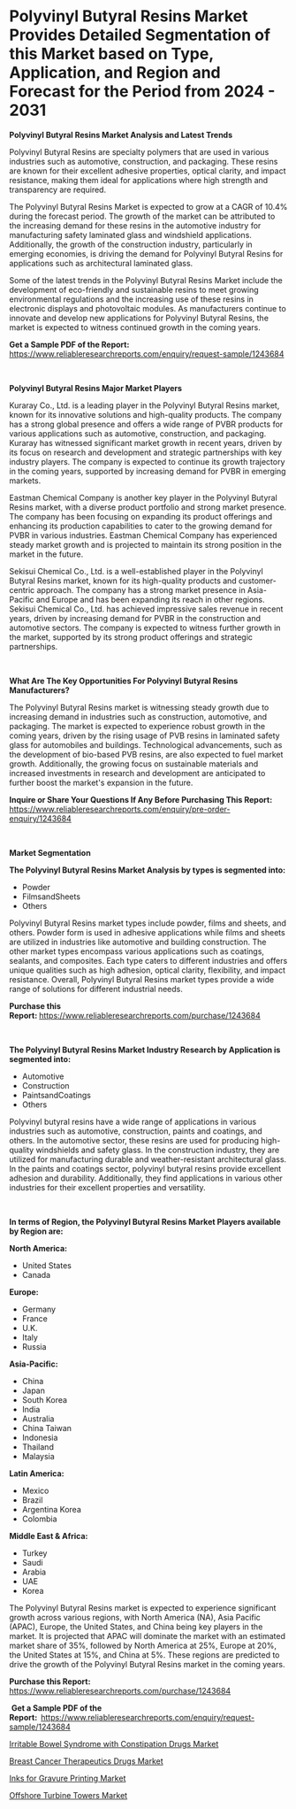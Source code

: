 <p><h1>Polyvinyl Butyral Resins Market Provides Detailed Segmentation of this Market based on Type, Application, and Region and Forecast for the Period from 2024 - 2031</h1></p><p><strong>Polyvinyl Butyral Resins Market Analysis and Latest Trends</strong></p>
<p><p>Polyvinyl Butyral Resins are specialty polymers that are used in various industries such as automotive, construction, and packaging. These resins are known for their excellent adhesive properties, optical clarity, and impact resistance, making them ideal for applications where high strength and transparency are required.</p><p>The Polyvinyl Butyral Resins Market is expected to grow at a CAGR of 10.4% during the forecast period. The growth of the market can be attributed to the increasing demand for these resins in the automotive industry for manufacturing safety laminated glass and windshield applications. Additionally, the growth of the construction industry, particularly in emerging economies, is driving the demand for Polyvinyl Butyral Resins for applications such as architectural laminated glass.</p><p>Some of the latest trends in the Polyvinyl Butyral Resins Market include the development of eco-friendly and sustainable resins to meet growing environmental regulations and the increasing use of these resins in electronic displays and photovoltaic modules. As manufacturers continue to innovate and develop new applications for Polyvinyl Butyral Resins, the market is expected to witness continued growth in the coming years.</p></p>
<p><strong>Get a Sample PDF of the Report:&nbsp;</strong> <a href="https://www.reliableresearchreports.com/enquiry/request-sample/1243684">https://www.reliableresearchreports.com/enquiry/request-sample/1243684</a></p>
<p>&nbsp;</p>
<p><strong>Polyvinyl Butyral Resins Major Market Players</strong></p>
<p><p>Kuraray Co., Ltd. is a leading player in the Polyvinyl Butyral Resins market, known for its innovative solutions and high-quality products. The company has a strong global presence and offers a wide range of PVBR products for various applications such as automotive, construction, and packaging. Kuraray has witnessed significant market growth in recent years, driven by its focus on research and development and strategic partnerships with key industry players. The company is expected to continue its growth trajectory in the coming years, supported by increasing demand for PVBR in emerging markets.</p><p>Eastman Chemical Company is another key player in the Polyvinyl Butyral Resins market, with a diverse product portfolio and strong market presence. The company has been focusing on expanding its product offerings and enhancing its production capabilities to cater to the growing demand for PVBR in various industries. Eastman Chemical Company has experienced steady market growth and is projected to maintain its strong position in the market in the future.</p><p>Sekisui Chemical Co., Ltd. is a well-established player in the Polyvinyl Butyral Resins market, known for its high-quality products and customer-centric approach. The company has a strong market presence in Asia-Pacific and Europe and has been expanding its reach in other regions. Sekisui Chemical Co., Ltd. has achieved impressive sales revenue in recent years, driven by increasing demand for PVBR in the construction and automotive sectors. The company is expected to witness further growth in the market, supported by its strong product offerings and strategic partnerships.</p></p>
<p>&nbsp;</p>
<p><strong>What Are The Key Opportunities For Polyvinyl Butyral Resins Manufacturers?</strong></p>
<p><p>The Polyvinyl Butyral Resins market is witnessing steady growth due to increasing demand in industries such as construction, automotive, and packaging. The market is expected to experience robust growth in the coming years, driven by the rising usage of PVB resins in laminated safety glass for automobiles and buildings. Technological advancements, such as the development of bio-based PVB resins, are also expected to fuel market growth. Additionally, the growing focus on sustainable materials and increased investments in research and development are anticipated to further boost the market's expansion in the future.</p></p>
<p><strong>Inquire or Share Your Questions If Any Before Purchasing This Report:</strong> <a href="https://www.reliableresearchreports.com/enquiry/pre-order-enquiry/1243684">https://www.reliableresearchreports.com/enquiry/pre-order-enquiry/1243684</a></p>
<p>&nbsp;</p>
<p><strong>Market Segmentation</strong></p>
<p><strong>The Polyvinyl Butyral Resins Market Analysis by types is segmented into:</strong></p>
<p><ul><li>Powder</li><li>FilmsandSheets</li><li>Others</li></ul></p>
<p><p>Polyvinyl Butyral Resins market types include powder, films and sheets, and others. Powder form is used in adhesive applications while films and sheets are utilized in industries like automotive and building construction. The other market types encompass various applications such as coatings, sealants, and composites. Each type caters to different industries and offers unique qualities such as high adhesion, optical clarity, flexibility, and impact resistance. Overall, Polyvinyl Butyral Resins market types provide a wide range of solutions for different industrial needs.</p></p>
<p><strong>Purchase this Report:&nbsp;</strong><a href="https://www.reliableresearchreports.com/purchase/1243684">https://www.reliableresearchreports.com/purchase/1243684</a></p>
<p>&nbsp;</p>
<p><strong>The Polyvinyl Butyral Resins Market Industry Research by Application is segmented into:</strong></p>
<p><ul><li>Automotive</li><li>Construction</li><li>PaintsandCoatings</li><li>Others</li></ul></p>
<p><p>Polyvinyl butyral resins have a wide range of applications in various industries such as automotive, construction, paints and coatings, and others. In the automotive sector, these resins are used for producing high-quality windshields and safety glass. In the construction industry, they are utilized for manufacturing durable and weather-resistant architectural glass. In the paints and coatings sector, polyvinyl butyral resins provide excellent adhesion and durability. Additionally, they find applications in various other industries for their excellent properties and versatility.</p></p>
<p>&nbsp;</p>
<p><strong>In terms of Region, the Polyvinyl Butyral Resins Market Players available by Region are:</strong></p>
<p>
    <p> <strong> North America: </strong>
        <ul>
            <li>United States</li>
            <li>Canada</li>
        </ul>
        </p> 
    <p> <strong> Europe: </strong>
        <ul>
            <li>Germany</li>
            <li>France</li>
            <li>U.K.</li>
            <li>Italy</li>
            <li>Russia</li>
        </ul>
        </p> 
    <p> <strong> Asia-Pacific: </strong>
        <ul>
            <li>China</li>
            <li>Japan</li>
            <li>South Korea</li>
            <li>India</li>
            <li>Australia</li>
            <li>China Taiwan</li>
            <li>Indonesia</li>
            <li>Thailand</li>
            <li>Malaysia</li>
        </ul>
        </p> 
    <p> <strong> Latin America: </strong>
        <ul>
            <li>Mexico</li>
            <li>Brazil</li>
            <li>Argentina Korea</li>
            <li>Colombia</li>
        </ul>
        </p> 
    <p> <strong> Middle East & Africa: </strong>
        <ul>
            <li>Turkey</li>
            <li>Saudi</li>
            <li>Arabia</li>
            <li>UAE</li>
            <li>Korea</li>
        </ul>
    </p>
    </p>
<p><p>The Polyvinyl Butyral Resins market is expected to experience significant growth across various regions, with North America (NA), Asia Pacific (APAC), Europe, the United States, and China being key players in the market. It is projected that APAC will dominate the market with an estimated market share of 35%, followed by North America at 25%, Europe at 20%, the United States at 15%, and China at 5%. These regions are predicted to drive the growth of the Polyvinyl Butyral Resins market in the coming years.</p></p>
<p><strong>Purchase this Report: </strong><a href="https://www.reliableresearchreports.com/purchase/1243684">https://www.reliableresearchreports.com/purchase/1243684</a></p>
<p>&nbsp;<strong>Get a Sample PDF of the Report:&nbsp;&nbsp;</strong><a href="https://www.reliableresearchreports.com/enquiry/request-sample/1243684">https://www.reliableresearchreports.com/enquiry/request-sample/1243684</a></p>
<p><strong></strong></p>
<p><p><a href="https://view.publitas.com/reportprime-1/irritable-bowel-syndrome-with-constipation-drugs-market-size-and-examines-its-market-scope-with-a-primary-focus-on-growth-opportunities-and-forecasted-trends-spanning-from-2023-to-2030/">Irritable Bowel Syndrome with Constipation Drugs Market</a></p><p><a href="https://view.publitas.com/reportprime-1/breast-cancer-therapeutics-drugs-market-size-evaluating-its-market-trends-growth-and-projections-2023-2030/">Breast Cancer Therapeutics Drugs Market</a></p><p><a href="https://five-trouble-98a.notion.site/Inks-for-Gravure-Printing-Market-Offers-Provide-Insightful-Data-for-the-Time-Period-from-2024-to-203-bdf77d3c66a64280ae57db20937e6676">Inks for Gravure Printing Market</a></p><p><a href="https://view.publitas.com/reportprime-1/offshore-turbine-towers-market-with-the-goal-of-estimating-the-market-size-and-future-growth-potential-of-various-market-segments-based-on-component-applications-end-user-and-region/">Offshore Turbine Towers Market</a></p></p>